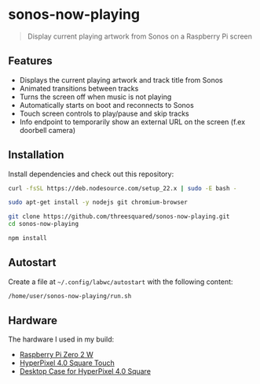 # sonos-now-playing

> Display current playing artwork from Sonos on a Raspberry Pi screen

## Features

- Displays the current playing artwork and track title from Sonos
- Animated transitions between tracks
- Turns the screen off when music is not playing
- Automatically starts on boot and reconnects to Sonos
- Touch screen controls to play/pause and skip tracks
- Info endpoint to temporarily show an external URL on the screen (f.ex doorbell camera)

## Installation

Install dependencies and check out this repository:

```bash
curl -fsSL https://deb.nodesource.com/setup_22.x | sudo -E bash -

sudo apt-get install -y nodejs git chromium-browser

git clone https://github.com/threesquared/sonos-now-playing.git
cd sonos-now-playing

npm install
```

## Autostart

Create a file at `~/.config/labwc/autostart` with the following content:

```bash
/home/user/sonos-now-playing/run.sh
```

## Hardware

The hardware I used in my build:

- [Raspberry Pi Zero 2 W](https://www.raspberrypi.com/products/raspberry-pi-zero-2-w/)
- [HyperPixel 4.0 Square Touch](https://shop.pimoroni.com/products/hyperpixel-4-square?variant=30138251444307)
- [Desktop Case for HyperPixel 4.0 Square](https://cults3d.com/en/3d-model/gadget/desktop-case-screw-mount-for-pimoroni-hyperpixel-4-0-square-touch-and-raspberry-pi)
